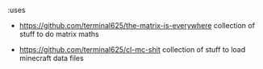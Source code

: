 :uses 

- https://github.com/terminal625/the-matrix-is-everywhere
collection of stuff to do matrix maths


- https://github.com/terminal625/cl-mc-shit
collection of stuff to load minecraft data files 

